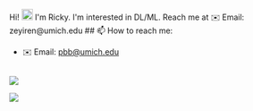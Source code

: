 <p> Hi! <img src="https://raw.githubusercontent.com/MartinHeinz/MartinHeinz/master/wave.gif" width="20px"> I'm Ricky. I'm interested in DL/ML. Reach me at ✉️ Email: zeyiren@umich.edu
  ## 📫 How to reach me:

- ✉️ Email: pbb@umich.edu

##
<p>
  <a href="https://github.com/anuraghazra/github-readme-stats">
    <img align="center" src="https://github-readme-stats-peach-two.vercel.app/api/wakatime?username=renn08&theme=dracula&layout=compact" />
  </a>
</p>
<p>
  <a href="https://github.com/anuraghazra/github-readme-stats">
    <img align="center" src="https://github-readme-stats.vercel.app/api/top-langs/?username=renn08&hide=Tex&layout=compact&theme=dracula&langs_count=8" />
  </a>
</p>
<!-- <p align="center">
  <img height="190" width = "480" src="http://github-readme-streak-stats.herokuapp.com?user=renn08&theme=dracula" />
</p>
 -->
